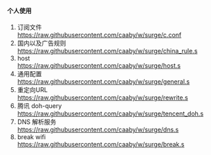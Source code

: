 #### 个人使用
1. 订阅文件  
    https://raw.githubusercontent.com/caaby/w/surge/c.conf
2. 国内以及广告规则  
    https://raw.githubusercontent.com/caaby/w/surge/china_rule.s
3. host  
    https://raw.githubusercontent.com/caaby/w/surge/host.s
4. 通用配置  
    https://raw.githubusercontent.com/caaby/w/surge/general.s
5. 重定向URL  
    https://raw.githubusercontent.com/caaby/w/surge/rewrite.s
6. 腾讯 doh-query  
    https://raw.githubusercontent.com/caaby/w/surge/tencent_doh.s
7. DNS 解析服务  
   https://raw.githubusercontent.com/caaby/w/surge/dns.s
8. break wifi  
    https://raw.githubusercontent.com/caaby/w/surge/break.s

